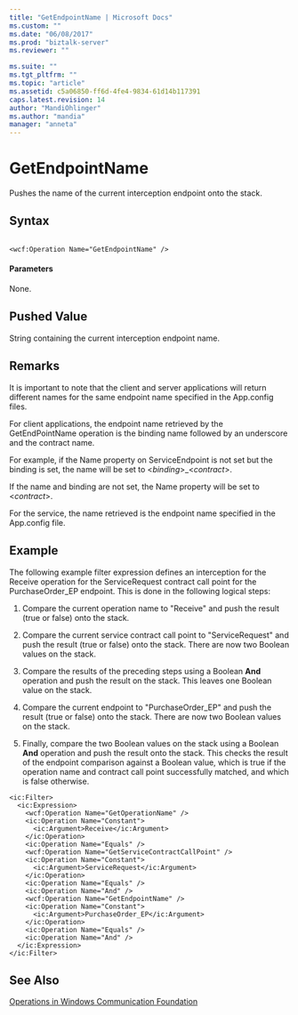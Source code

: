 ```yaml
---
title: "GetEndpointName | Microsoft Docs"
ms.custom: ""
ms.date: "06/08/2017"
ms.prod: "biztalk-server"
ms.reviewer: ""

ms.suite: ""
ms.tgt_pltfrm: ""
ms.topic: "article"
ms.assetid: c5a06850-ff6d-4fe4-9834-61d14b117391
caps.latest.revision: 14
author: "MandiOhlinger"
ms.author: "mandia"
manager: "anneta"
---
```

# GetEndpointName
Pushes the name of the current interception endpoint onto the stack.  
  
## Syntax  
  
```  
  
<wcf:Operation Name="GetEndpointName" />  
```  
  
#### Parameters  
 None.  
  
## Pushed Value  
 String containing the current interception endpoint name.  
  
## Remarks  
 It is important to note that the client and server applications will return different names for the same endpoint name specified in the App.config files.  
  
 For client applications, the endpoint name retrieved by the GetEndPointName operation is the binding name followed by an underscore and the contract name.  
  
 For example, if the Name property on ServiceEndpoint is not set but the binding is set, the name will be set to \<*binding*>_\<*contract*>.  
  
 If the name and binding are not set, the Name property will be set to \<*contract*>.  
  
 For the service, the name retrieved is the endpoint name specified in the App.config file.  
  
## Example  
 The following example filter expression defines an interception for the Receive operation for the ServiceRequest contract call point for the PurchaseOrder_EP endpoint. This is done in the following logical steps:  
  
1.  Compare the current operation name to "Receive" and push the result (true or false) onto the stack.  
  
2.  Compare the current service contract call point to "ServiceRequest" and push the result (true or false) onto the stack. There are now two Boolean values on the stack.  
  
3.  Compare the results of the preceding steps using a Boolean **And** operation and push the result on the stack. This leaves one Boolean value on the stack.  
  
4.  Compare the current endpoint to "PurchaseOrder_EP" and push the result (true or false) onto the stack. There are now two Boolean values on the stack.  
  
5.  Finally, compare the two Boolean values on the stack using a Boolean **And** operation and push the result onto the stack. This checks the result of the endpoint comparison against a Boolean value, which is true if the operation name and contract call point successfully matched, and which is false otherwise.  
  
```  
<ic:Filter>  
  <ic:Expression>  
    <wcf:Operation Name="GetOperationName" />  
    <ic:Operation Name="Constant">  
      <ic:Argument>Receive</ic:Argument>  
    </ic:Operation>  
    <ic:Operation Name="Equals" />  
    <wcf:Operation Name="GetServiceContractCallPoint" />  
    <ic:Operation Name="Constant">  
      <ic:Argument>ServiceRequest</ic:Argument>  
    </ic:Operation>  
    <ic:Operation Name="Equals" />  
    <ic:Operation Name="And" />  
    <wcf:Operation Name="GetEndpointName" />  
    <ic:Operation Name="Constant">  
      <ic:Argument>PurchaseOrder_EP</ic:Argument>  
    </ic:Operation>  
    <ic:Operation Name="Equals" />  
    <ic:Operation Name="And" />  
  </ic:Expression>  
</ic:Filter>  
```  
  
## See Also  
 [Operations in Windows Communication Foundation](../core/operations-in-windows-communication-foundation.md)